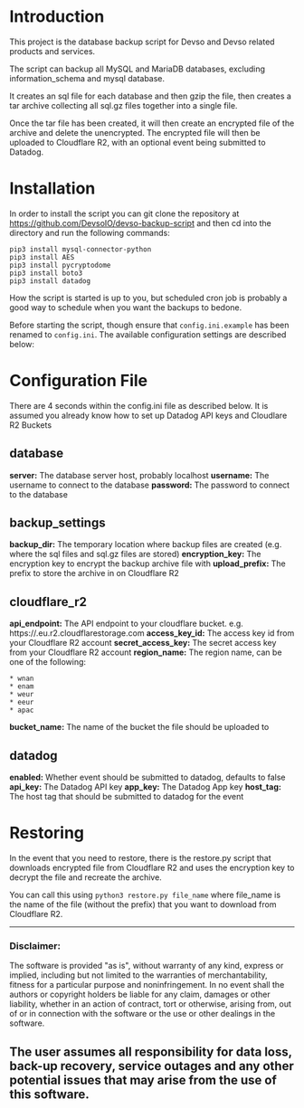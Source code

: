 # Introduction
This project is the database backup script 
for Devso and Devso related products and 
services. 

The script can backup all MySQL and MariaDB
databases, excluding information_schema and
mysql database. 

It creates an sql file for each database 
and then gzip the file, then creates a tar
archive collecting all sql.gz files together
into a single file. 

Once the tar file has been created, it will
then create an encrypted file of the archive
and delete the unencrypted. The encrypted
file will then be uploaded to Cloudflare 
R2, with an optional event being submitted
to Datadog. 

# Installation
In order to install the script you can git clone
the repository at https://github.com/DevsoIO/devso-backup-script
and then cd into the directory and run the following commands:

```shell
pip3 install mysql-connector-python
pip3 install AES
pip3 install pycryptodome
pip3 install boto3
pip3 install datadog
```

How the script is started is up to you, but scheduled
cron job is probably a good way to schedule when you
want the backups to bedone. 

Before starting the script, though ensure that 
`config.ini.example` has been renamed to `config.ini`.
The available configuration settings are described below:

# Configuration File
There are 4 seconds within the config.ini file as 
described below. It is assumed you already know 
how to set up Datadog API keys and Cloudlare R2 Buckets

## database
**server:** The database server host, probably localhost
**username:** The username to connect to the database
**password:** The password to connect to the database

## backup_settings
**backup_dir:** The temporary location where backup
files are created (e.g. where the sql files and 
sql.gz files are stored)
**encryption_key:** The encryption key to encrypt the 
backup archive file with
**upload_prefix:** The prefix to store the archive in
on Cloudflare R2

## cloudflare_r2
**api_endpoint:** The API endpoint to your cloudflare
bucket. e.g. https://<account-id>.eu.r2.cloudflarestorage.com
**access_key_id:** The access key id from your Cloudflare
R2 account
**secret_access_key:** The secret access key from your
Cloudflare R2 account
**region_name:** The region name, can be one of the 
following:

    * wnan
    * enam
    * weur
    * eeur
    * apac

**bucket_name:** The name of the bucket the file
should be uploaded to

## datadog
**enabled:** Whether event should be submitted to 
datadog, defaults to false
**api_key:** The Datadog API key
**app_key:** The Datadog App key
**host_tag:** The host tag that should be submitted
to datadog for the event

# Restoring 
In the event that you need to restore, there is the restore.py script that downloads 
encrypted file from Cloudflare R2 and uses the encryption key to decrypt the file
and recreate the archive. 

You can call this using `python3 restore.py file_name` where file_name is the name
of the file (without the prefix) that you want to download from Cloudflare R2.

---------------------------------------------------------------------------------------
### **Disclaimer:**

The software is provided "as is", without warranty of any kind, express or implied,
including but not limited to the warranties of merchantability, fitness for a
particular purpose and noninfringement. In no event shall the authors or copyright
holders be liable for any claim, damages or other liability, whether in an action
of contract, tort or otherwise, arising from, out of or in connection with the
software or the use or other dealings in the software.

The user assumes all responsibility for data loss, back-up recovery, service outages
and any other potential issues that may arise from the use of this software.
---------------------------------------------------------------------------------------